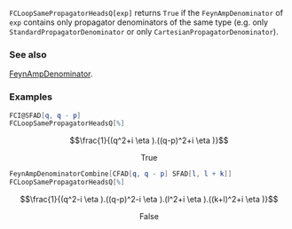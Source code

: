 `FCLoopSamePropagatorHeadsQ[exp]` returns `True` if the `FeynAmpDenominator` of `exp` contains only propagator denominators of the same type (e.g. only `StandardPropagatorDenominator` or only `CartesianPropagatorDenominator`).

### See also

[FeynAmpDenominator](FeynAmpDenominator).

### Examples

```mathematica
FCI@SFAD[q, q - p]
FCLoopSamePropagatorHeadsQ[%]
```

$$\frac{1}{(q^2+i \eta ).((q-p)^2+i \eta )}$$

$$\text{True}$$

```mathematica
FeynAmpDenominatorCombine[CFAD[q, q - p] SFAD[l, l + k]]
FCLoopSamePropagatorHeadsQ[%]
```

$$\frac{1}{(q^2-i \eta ).((q-p)^2-i \eta ).(l^2+i \eta ).((k+l)^2+i \eta )}$$

$$\text{False}$$